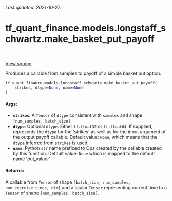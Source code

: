 <!--
This file is generated by a tool. Do not edit directly.
For open-source contributions the docs will be updated automatically.
-->

*Last updated: 2021-10-27.*

<div itemscope itemtype="http://developers.google.com/ReferenceObject">
<meta itemprop="name" content="tf_quant_finance.models.longstaff_schwartz.make_basket_put_payoff" />
<meta itemprop="path" content="Stable" />
</div>

# tf_quant_finance.models.longstaff_schwartz.make_basket_put_payoff

<!-- Insert buttons and diff -->

<table class="tfo-notebook-buttons tfo-api" align="left">
</table>

<a target="_blank" href="https://github.com/google/tf-quant-finance/blob/master/tf_quant_finance/models/longstaff_schwartz/payoff_utils.py">View source</a>



Produces a callable from samples to payoff of a simple basket put option.

```python
tf_quant_finance.models.longstaff_schwartz.make_basket_put_payoff(
    strikes, dtype=None, name=None
)
```



<!-- Placeholder for "Used in" -->


#### Args:


* <b>`strikes`</b>: A `Tensor` of `dtype` consistent with `samples` and shape
  `[num_samples, batch_size]`.
* <b>`dtype`</b>: Optional `dtype`. Either `tf.float32` or `tf.float64`. If supplied,
  represents the `dtype` for the 'strikes' as well as for the input
  argument of the output payoff callable.
  Default value: `None`, which means that the `dtype` inferred from
  `strikes` is used.
* <b>`name`</b>: Python `str` name prefixed to Ops created by the callable created
  by this function.
  Default value: `None` which is mapped to the default name 'put_valuer'


#### Returns:

A callable from `Tensor` of shape
`[batch_size, num_samples, num_exercise_times, dim]`
and a scalar `Tensor` representing current time to a `Tensor` of shape
`[num_samples, batch_size]`.
